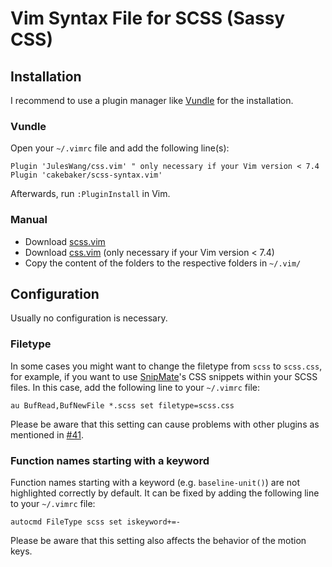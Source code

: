 # Vim Syntax File for SCSS (Sassy CSS)

## Installation

I recommend to use a plugin manager like [Vundle](https://github.com/gmarik/vundle) for the installation.

### Vundle

Open your `~/.vimrc` file and add the following line(s):

```vim
Plugin 'JulesWang/css.vim' " only necessary if your Vim version < 7.4
Plugin 'cakebaker/scss-syntax.vim'
```

Afterwards, run `:PluginInstall` in Vim.

### Manual

* Download [scss.vim](https://github.com/cakebaker/scss-syntax.vim/archive/master.zip)
* Download [css.vim](https://github.com/JulesWang/css.vim/archive/master.zip) (only necessary if your Vim version < 7.4)
* Copy the content of the folders to the respective folders in `~/.vim/`

## Configuration

Usually no configuration is necessary.

### Filetype

In some cases you might want to change the filetype from `scss` to `scss.css`, for example, if you want to use [SnipMate](https://github.com/garbas/vim-snipmate)'s CSS snippets within your SCSS files. In this case, add the following line to your `~/.vimrc` file:

```vim
au BufRead,BufNewFile *.scss set filetype=scss.css
```

Please be aware that this setting can cause problems with other plugins as mentioned in [#41](https://github.com/cakebaker/scss-syntax.vim/pull/41).

### Function names starting with a keyword

Function names starting with a keyword (e.g. `baseline-unit()`) are not highlighted correctly by default. It can be fixed by adding the following line to your `~/.vimrc` file:

```vim
autocmd FileType scss set iskeyword+=-
```

Please be aware that this setting also affects the behavior of the motion keys.
